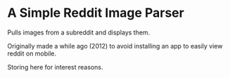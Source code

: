 # A Simple Reddit Image Parser

Pulls images from a subreddit and displays them.

Originally made a while ago (2012) to avoid installing an app to easily view reddit on mobile.

Storing here for interest reasons.
